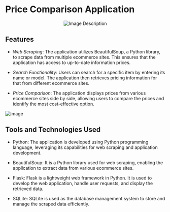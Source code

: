<h1>Price Comparison Application</h1>

<div style="width: 100%; text-align: center;">
  <img src="https://github.com/Shagun0777/Price-Comparison-Application/assets/85606313/30d2a53e-d04b-4990-be79-bfff525204c7" alt="Image Description" style="max-width: 100%;">
</div>


## Features

- *Web Scraping*: The application utilizes BeautifulSoup, a Python library, to scrape data from multiple ecommerce sites. This ensures that the application has access to up-to-date information prices.

- *Search Functionality*: Users can search for a specific item by entering its name or model. The application then retrieves pricing information for that from different ecommerce sites.

- *Price Comparison*: The application displays prices from various ecommerce sites side by side, allowing users to compare the prices and identify the most cost-effective option.

 ![image](https://github.com/Shagun0777/Price-Comparison-Application/assets/85606313/6486c8d9-32a1-4ae6-abc2-3d534beae9fd)


## Tools and Technologies Used

- Python: The application is developed using Python programming language, leveraging its capabilities for web scraping and application development.

- BeautifulSoup: It is a Python library used for web scraping, enabling the application to extract data from various ecommerce sites.

- Flask: Flask is a lightweight web framework in Python. It is used to develop the web application, handle user requests, and display the retrieved data.

- SQLite: SQLite is used as the database management system to store and manage the scraped data efficiently.

